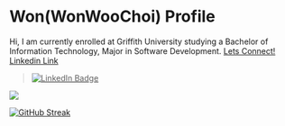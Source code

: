 # Won(WonWooChoi) Profile

Hi, I am currently enrolled at Griffith University studying a Bachelor of Information Technology, Major in Software Development.
<a href="https://www.linkedin.com/in/wwc1999">
  Lets Connect! Linkedin Link

  > <img src="https://img.shields.io/badge/LinkedIn-0077B5?style=for-the-badge&logo=linkedin&logoColor=white" alt="LinkedIn Badge">
</a>

<img src="https://www.codewars.com/users/1wooch/badges/large">



[![GitHub Streak](http://github-readme-streak-stats.herokuapp.com?user=1wooch&theme=dark)](https://git.io/streak-stats)
